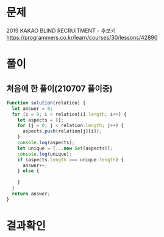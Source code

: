 <h1>문제</h1>

2019 KAKAO BLIND RECRUITMENT - 후보키 <br />
https://programmers.co.kr/learn/courses/30/lessons/42890

<h1>풀이</h1>
<h2>처음에 한 풀이(210707 풀이중)</h2>

```jsx
function solution(relation) {
  let answer = 0;
  for (i = 0; i < relation[i].length; i++) {
    let aspects = [];
    for (j = 0; j < relation.length; j++) {
      aspects.push(relation[j][i]);
    }
    console.log(aspects);
    let unique = [...new Set(aspects)];
    console.log(unique);
    if (aspects.length === unique.length) {
      answer++;
    } else {
      
    }
  }
  return answer;
}
```

<h1>결과확인</h1>
